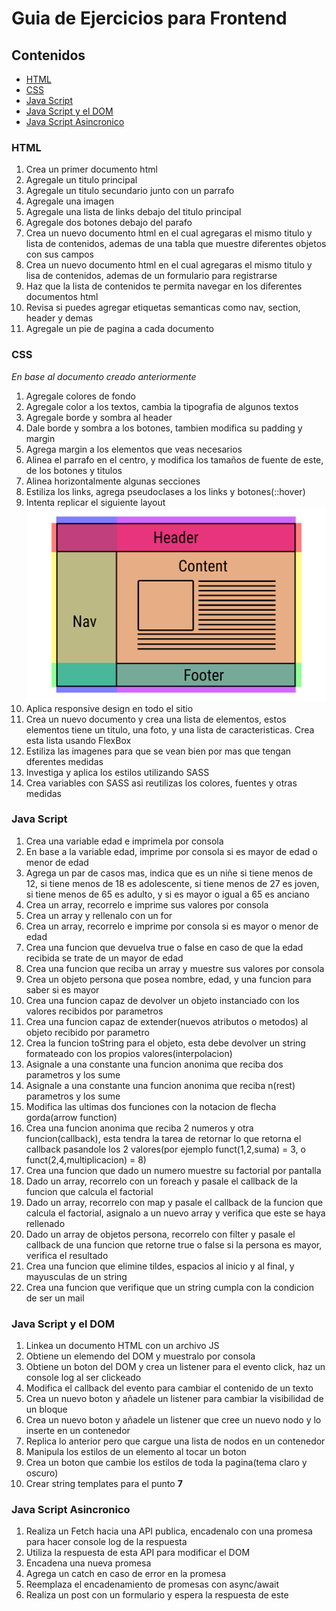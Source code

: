 # Guia de Ejercicios para **Frontend**

## Contenidos
* [HTML](#html)
* [CSS](#css)
* [Java Script](#js)
* [Java Script y el DOM](#jsdom)
* [Java Script Asincronico](#jsasincronico)

<a name="html"></a>
### HTML

1. Crea un primer documento html
2. Agregale un titulo principal
3. Agregale un titulo secundario junto con un parrafo
4. Agregale una imagen
5. Agregale una lista de links debajo del titulo principal
6. Agregale dos botones debajo del parafo
7. Crea un nuevo documento html en el cual agregaras el mismo titulo y lista de contenidos, ademas de una tabla que muestre diferentes objetos con sus campos
8. Crea un nuevo documento html en el cual agregaras el mismo titulo y lisa de contenidos, ademas de un formulario para registrarse
9. Haz que la lista de contenidos te permita navegar en los diferentes documentos html
10. Revisa si puedes agregar etiquetas semanticas como nav, section, header y demas
11. Agregale un pie de pagina a cada documento


<a name="css"></a>
### CSS

*En base al documento creado anteriormente*
1. Agregale colores de fondo
2. Agregale color a los textos, cambia la tipografia de algunos textos
3. Agregale borde y sombra al header 
4. Dale borde y sombra a los botones, tambien modifica su padding y margin
5. Agrega margin a los elementos que veas necesarios
6. Alinea el parrafo en el centro, y modifica los tamaños de fuente de este, de los botones y titulos
7. Alinea horizontalmente algunas secciones
8. Estiliza los links, agrega pseudoclases a los links y botones(::hover)
9. Intenta replicar el siguiente layout
![](img/layout1.png)
10. Aplica responsive design en todo el sitio
11. Crea un nuevo documento y crea una lista de elementos, estos elementos tiene un titulo, una foto, y una lista de caracteristicas. Crea esta lista usando FlexBox
12. Estiliza las imagenes para que se vean bien por mas que tengan dferentes medidas
13. Investiga y aplica los estilos utilizando SASS
14. Crea variables con SASS asi reutilizas los colores, fuentes y otras medidas

<a name="js"></a>
### Java Script

1. Crea una variable edad e imprimela por consola
2. En base a la variable edad, imprime por consola si es mayor de edad o menor de edad
3. Agrega un par de casos mas, indica que es un niñe si tiene menos de 12, si tiene menos de 18 es adolescente, si tiene menos de 27 es joven, si tiene menos de 65 es adulto, y si es mayor o igual a 65 es anciano
4. Crea un array, recorrelo e imprime sus valores por consola
5. Crea un array y rellenalo con un for
6. Crea un array, recorrelo e imprime por consola si es mayor o menor de edad
7. Crea una funcion que devuelva true o false en caso de que la edad recibida se trate de un mayor de edad
8. Crea una funcion que reciba un array y muestre sus valores por consola
9. Crea un objeto persona que posea nombre, edad, y una funcion para saber si es mayor
10. Crea una funcion capaz de devolver un objeto instanciado con los valores recibidos por parametros
11. Crea una funcion capaz de extender(nuevos atributos o metodos) al objeto recibido por parametro
12. Crea la funcion toString para el objeto, esta debe devolver un string formateado con los propios valores(interpolacion)
13. Asignale a una constante una funcion anonima que reciba dos parametros y los sume
14. Asignale a una constante una funcion anonima que reciba n(rest) parametros y los sume
15. Modifica las ultimas dos funciones con la notacion de flecha gorda(arrow function)
16. Crea una funcion anonima que reciba 2 numeros y otra funcion(callback), esta tendra la tarea de retornar lo que retorna el callback pasandole los 2 valores(por ejemplo funct(1,2,suma) = 3, o funct(2,4,multiplicacion) = 8)
17. Crea una funcion que dado un numero muestre su factorial por pantalla
18. Dado un array, recorrelo con un foreach y pasale el callback de la funcion que calcula el factorial
19. Dado un array, recorrelo con map y pasale el callback de la funcion que calcula el factorial, asignalo a un nuevo array y verifica que este se haya rellenado
20. Dado un array de objetos persona, recorrelo con filter y pasale el callback de una funcion que retorne true o false si la persona es mayor, verifica el resultado
21. Crea una funcion que elimine tildes, espacios al inicio y al final, y mayusculas de un string
22. Crea una funcion que verifique que un string cumpla con la condicion de ser un mail


<a name="jsdom"></a>
### Java Script y el DOM

1. Linkea un documento HTML con un archivo JS
2. Obtiene un elemendo del DOM y muestralo por consola
3. Obtiene un boton del DOM y crea un listener para el evento click, haz un console log al ser clickeado
4. Modifica el callback del evento para cambiar el contenido de un texto
5. Crea un nuevo boton y añadele un listener para cambiar la visibilidad de un bloque
6. Crea un nuevo boton y añadele un listener que cree un nuevo nodo y lo inserte en un contenedor
7. Replica lo anterior pero que cargue una lista de nodos en un contenedor
8. Manipula los estilos de un elemento al tocar un boton
9. Crea un boton que cambie los estilos de toda la pagina(tema claro y oscuro)
10. Crear string templates para el punto **7**

<a name="jsasincronico"></a>
### Java Script Asincronico

1. Realiza un Fetch hacia una API publica, encadenalo con una promesa para hacer console log de la respuesta
2. Utiliza la respuesta de esta API para modificar el DOM
3. Encadena una nueva promesa
4. Agrega un catch en caso de error en la promesa
5. Reemplaza el encadenamiento de promesas con async/await
6. Realiza un post con un formulario y espera la respuesta de este